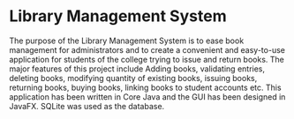 # Library Management System

The purpose of the Library Management System is to ease book management for administrators and to create a convenient and easy-to-use application for students of the college trying to issue and return books. The major features of this project include Adding books, validating entries, deleting books, modifying quantity of existing books, issuing books, returning books, buying books, linking books to student accounts etc. This application has been written in Core Java and the GUI has been designed in JavaFX. SQLite was used as the database.
